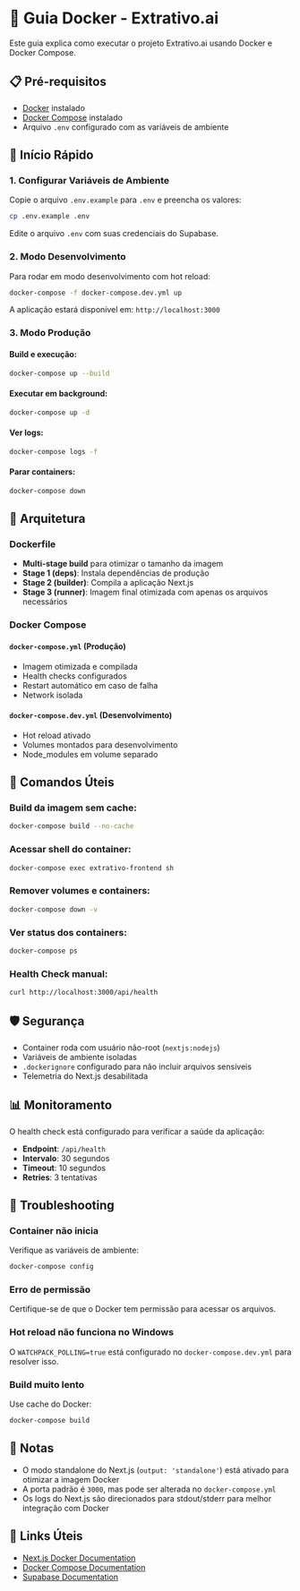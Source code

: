 # 🐳 Guia Docker - Extrativo.ai

Este guia explica como executar o projeto Extrativo.ai usando Docker e Docker Compose.

## 📋 Pré-requisitos

- [Docker](https://docs.docker.com/get-docker/) instalado
- [Docker Compose](https://docs.docker.com/compose/install/) instalado
- Arquivo `.env` configurado com as variáveis de ambiente

## 🚀 Início Rápido

### 1. Configurar Variáveis de Ambiente

Copie o arquivo `.env.example` para `.env` e preencha os valores:

```bash
cp .env.example .env
```

Edite o arquivo `.env` com suas credenciais do Supabase.

### 2. Modo Desenvolvimento

Para rodar em modo desenvolvimento com hot reload:

```bash
docker-compose -f docker-compose.dev.yml up
```

A aplicação estará disponível em: `http://localhost:3000`

### 3. Modo Produção

#### Build e execução:

```bash
docker-compose up --build
```

#### Executar em background:

```bash
docker-compose up -d
```

#### Ver logs:

```bash
docker-compose logs -f
```

#### Parar containers:

```bash
docker-compose down
```

## 📁 Arquitetura

### Dockerfile

- **Multi-stage build** para otimizar o tamanho da imagem
- **Stage 1 (deps)**: Instala dependências de produção
- **Stage 2 (builder)**: Compila a aplicação Next.js
- **Stage 3 (runner)**: Imagem final otimizada com apenas os arquivos necessários

### Docker Compose

#### `docker-compose.yml` (Produção)
- Imagem otimizada e compilada
- Health checks configurados
- Restart automático em caso de falha
- Network isolada

#### `docker-compose.dev.yml` (Desenvolvimento)
- Hot reload ativado
- Volumes montados para desenvolvimento
- Node_modules em volume separado

## 🔧 Comandos Úteis

### Build da imagem sem cache:

```bash
docker-compose build --no-cache
```

### Acessar shell do container:

```bash
docker-compose exec extrativo-frontend sh
```

### Remover volumes e containers:

```bash
docker-compose down -v
```

### Ver status dos containers:

```bash
docker-compose ps
```

### Health Check manual:

```bash
curl http://localhost:3000/api/health
```

## 🛡️ Segurança

- Container roda com usuário não-root (`nextjs:nodejs`)
- Variáveis de ambiente isoladas
- `.dockerignore` configurado para não incluir arquivos sensíveis
- Telemetria do Next.js desabilitada

## 📊 Monitoramento

O health check está configurado para verificar a saúde da aplicação:

- **Endpoint**: `/api/health`
- **Intervalo**: 30 segundos
- **Timeout**: 10 segundos
- **Retries**: 3 tentativas

## 🐛 Troubleshooting

### Container não inicia

Verifique as variáveis de ambiente:
```bash
docker-compose config
```

### Erro de permissão

Certifique-se de que o Docker tem permissão para acessar os arquivos.

### Hot reload não funciona no Windows

O `WATCHPACK_POLLING=true` está configurado no `docker-compose.dev.yml` para resolver isso.

### Build muito lento

Use cache do Docker:
```bash
docker-compose build
```

## 📝 Notas

- O modo standalone do Next.js (`output: 'standalone'`) está ativado para otimizar a imagem Docker
- A porta padrão é `3000`, mas pode ser alterada no `docker-compose.yml`
- Os logs do Next.js são direcionados para stdout/stderr para melhor integração com Docker

## 🔗 Links Úteis

- [Next.js Docker Documentation](https://nextjs.org/docs/deployment#docker-image)
- [Docker Compose Documentation](https://docs.docker.com/compose/)
- [Supabase Documentation](https://supabase.com/docs)

